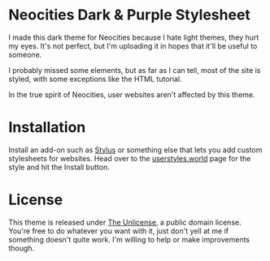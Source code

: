# Neocities Dark & Purple Stylesheet

I made this dark theme for Neocities because I hate light themes, they hurt my eyes. It's not perfect, but I'm uploading it in hopes that it'll be useful to someone.

I probably missed some elements, but as far as I can tell, most of the site is styled, with some exceptions like the HTML tutorial.

In the true spirit of Neocities, user websites aren't affected by this theme.

# Installation

Install an add-on such as [Stylus](https://add0n.com/stylus.html) or something else that lets you add custom stylesheets for websites. Head over to the [userstyles.world](https://userstyles.world/style/23742/neocities-dark-purple) page for the style and hit the Install button.

# License

This theme is released under [The Unlicense](https://unlicense.org/), a public domain license. You're free to do whatever you want with it, just don't yell at me if something doesn't quite work. I'm willing to help or make improvements though.
